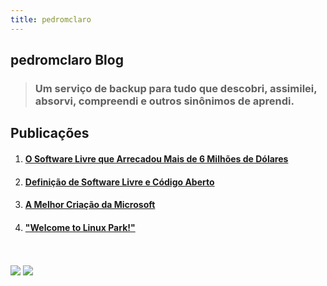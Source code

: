 ```yaml
---
title: pedromclaro
---
```

## pedromclaro Blog
> ### Um serviço de backup para tudo que descobri, assimilei, absorvi, compreendi e outros sinônimos de aprendi.

## Publicações
1. #### [O Software Livre que Arrecadou Mais de 6 Milhões de Dólares](./posts/o-software-livre-que-arrecadou-mais-de-6-milhoes-de-dolares.md)
2. #### [Definição de Software Livre e Código Aberto](./posts/definicao-de-software-livre-e-codigo-aberto.md)
3. #### [A Melhor Criação da Microsoft](./posts/a-melhor-criacao-da-microsoft.md)
4. #### ["Welcome to Linux Park!"](./posts/welcome-to-linux-park.md)

<br>
<br>
<img src="https://img.shields.io/badge/Made%20with-Markdown-1f425f.svg">
<img src="https://img.shields.io/github/license/pedromclaro/blog.svg">

<!--
<center>
    <a href= "https://github.com/pedromclaro"><img src="https://img.shields.io/badge/GitHub-100000?style=for-the-badge&logo=github&logoColor=white"></a>
    <a href= "https://www.linkedin.com/in/pedroafonsomclaro"><img src="https://img.shields.io/badge/LinkedIn-0077B5?style=for-the-badge&logo=linkedin&logoColor=white"></a>
    <a href= "https://pedromclaro.com"><img src= "https://img.shields.io/badge/website-000000?style=for-the-badge&logo=About.me&logoColor=white"></a>
</center>
-->